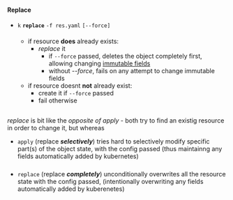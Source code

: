                  

#### Replace
- `k`  **`replace`**  `-f res.yaml` `[--force]`

    ####
    - if resource **does** already exists:
        - _replace_ it 
            - if `--force` passed, deletes the object completely first, allowing changing [immutable fields](../modify.md) 
            - without _--force_, fails on any attempt to change immutable fields 
    - if resource doesnt **not** already exist:
        - create it if `--force` passed
        - fail otherwise



##
_replace_ is bit like the _opposite of apply_  - both try to find an existig resource in order to change it, but whereas

- `apply` (replace **_selectively_**) 
tries hard to selectively modify specific part(s) of the object state, with the config passed (thus maintainng any fields automatically added by kubernetes)

#####
- `replace` (replace **_completely_**) 
unconditionally overwrites all the resource state with the config passed, (intentionally overwriting any fields automatically added by kuberenetes)

        






